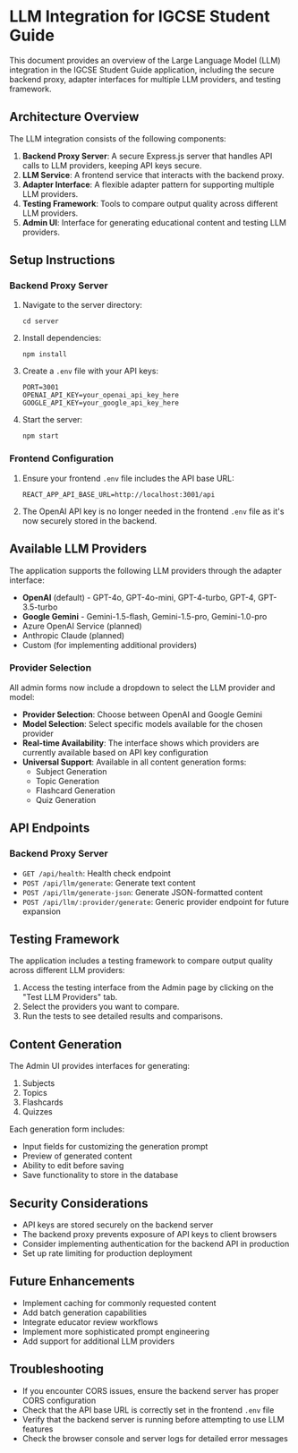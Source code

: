 # LLM Integration for IGCSE Student Guide

This document provides an overview of the Large Language Model (LLM) integration in the IGCSE Student Guide application, including the secure backend proxy, adapter interfaces for multiple LLM providers, and testing framework.

## Architecture Overview

The LLM integration consists of the following components:

1. **Backend Proxy Server**: A secure Express.js server that handles API calls to LLM providers, keeping API keys secure.
2. **LLM Service**: A frontend service that interacts with the backend proxy.
3. **Adapter Interface**: A flexible adapter pattern for supporting multiple LLM providers.
4. **Testing Framework**: Tools to compare output quality across different LLM providers.
5. **Admin UI**: Interface for generating educational content and testing LLM providers.

## Setup Instructions

### Backend Proxy Server

1. Navigate to the server directory:
   ```
   cd server
   ```

2. Install dependencies:
   ```
   npm install
   ```

3. Create a `.env` file with your API keys:
   ```
   PORT=3001
   OPENAI_API_KEY=your_openai_api_key_here
   GOOGLE_API_KEY=your_google_api_key_here
   ```

4. Start the server:
   ```
   npm start
   ```

### Frontend Configuration

1. Ensure your frontend `.env` file includes the API base URL:
   ```
   REACT_APP_API_BASE_URL=http://localhost:3001/api
   ```

2. The OpenAI API key is no longer needed in the frontend `.env` file as it's now securely stored in the backend.

## Available LLM Providers

The application supports the following LLM providers through the adapter interface:

- **OpenAI** (default) - GPT-4o, GPT-4o-mini, GPT-4-turbo, GPT-4, GPT-3.5-turbo
- **Google Gemini** - Gemini-1.5-flash, Gemini-1.5-pro, Gemini-1.0-pro
- Azure OpenAI Service (planned)
- Anthropic Claude (planned)
- Custom (for implementing additional providers)

### Provider Selection

All admin forms now include a dropdown to select the LLM provider and model:
- **Provider Selection**: Choose between OpenAI and Google Gemini
- **Model Selection**: Select specific models available for the chosen provider
- **Real-time Availability**: The interface shows which providers are currently available based on API key configuration
- **Universal Support**: Available in all content generation forms:
  - Subject Generation
  - Topic Generation
  - Flashcard Generation
  - Quiz Generation

## API Endpoints

### Backend Proxy Server

- `GET /api/health`: Health check endpoint
- `POST /api/llm/generate`: Generate text content
- `POST /api/llm/generate-json`: Generate JSON-formatted content
- `POST /api/llm/:provider/generate`: Generic provider endpoint for future expansion

## Testing Framework

The application includes a testing framework to compare output quality across different LLM providers:

1. Access the testing interface from the Admin page by clicking on the "Test LLM Providers" tab.
2. Select the providers you want to compare.
3. Run the tests to see detailed results and comparisons.

## Content Generation

The Admin UI provides interfaces for generating:

1. Subjects
2. Topics
3. Flashcards
4. Quizzes

Each generation form includes:
- Input fields for customizing the generation prompt
- Preview of generated content
- Ability to edit before saving
- Save functionality to store in the database

## Security Considerations

- API keys are stored securely on the backend server
- The backend proxy prevents exposure of API keys to client browsers
- Consider implementing authentication for the backend API in production
- Set up rate limiting for production deployment

## Future Enhancements

- Implement caching for commonly requested content
- Add batch generation capabilities
- Integrate educator review workflows
- Implement more sophisticated prompt engineering
- Add support for additional LLM providers

## Troubleshooting

- If you encounter CORS issues, ensure the backend server has proper CORS configuration
- Check that the API base URL is correctly set in the frontend `.env` file
- Verify that the backend server is running before attempting to use LLM features
- Check the browser console and server logs for detailed error messages
